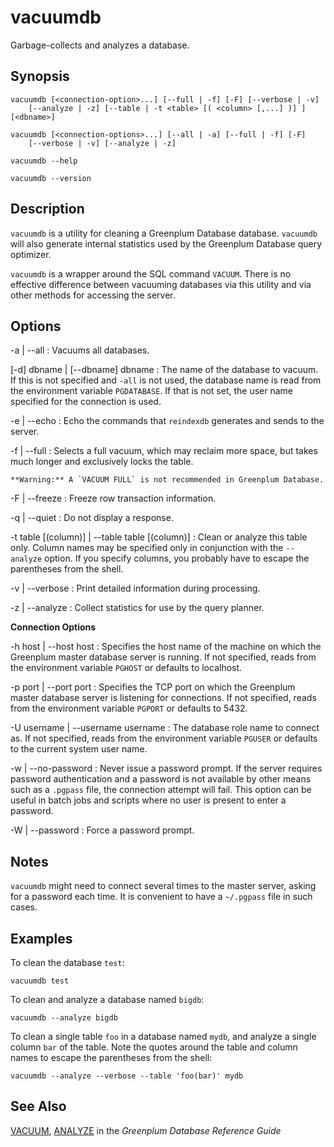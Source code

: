 # vacuumdb 

Garbage-collects and analyzes a database.

## Synopsis 

``` {#client_util_synopsis}
vacuumdb [<connection-option>...] [--full | -f] [-F] [--verbose | -v]
    [--analyze | -z] [--table | -t <table> [( <column> [,...] )] ] [<dbname>]

vacuumdb [<connection-options>...] [--all | -a] [--full | -f] [-F] 
    [--verbose | -v] [--analyze | -z]

vacuumdb --help 

vacuumdb --version
```

## Description 

`vacuumdb` is a utility for cleaning a Greenplum Database database. `vacuumdb` will also generate internal statistics used by the Greenplum Database query optimizer.

`vacuumdb` is a wrapper around the SQL command `VACUUM`. There is no effective difference between vacuuming databases via this utility and via other methods for accessing the server.

## Options 

-a \| --all
:   Vacuums all databases.

\[-d\] dbname \| \[--dbname\] dbname
:   The name of the database to vacuum. If this is not specified and `-all` is not used, the database name is read from the environment variable `PGDATABASE`. If that is not set, the user name specified for the connection is used.

-e \| --echo
:   Echo the commands that `reindexdb` generates and sends to the server.

-f \| --full
:   Selects a full vacuum, which may reclaim more space, but takes much longer and exclusively locks the table.

    **Warning:** A `VACUUM FULL` is not recommended in Greenplum Database.

-F \| --freeze
:   Freeze row transaction information.

-q \| --quiet
:   Do not display a response.

-t table \[\(column\)\] \| --table table \[\(column\)\]
:   Clean or analyze this table only. Column names may be specified only in conjunction with the `--analyze` option. If you specify columns, you probably have to escape the parentheses from the shell.

-v \| --verbose
:   Print detailed information during processing.

-z \| --analyze
:   Collect statistics for use by the query planner.

**Connection Options**

-h host \| --host host
:   Specifies the host name of the machine on which the Greenplum master database server is running. If not specified, reads from the environment variable `PGHOST` or defaults to localhost.

-p port \| --port port
:   Specifies the TCP port on which the Greenplum master database server is listening for connections. If not specified, reads from the environment variable `PGPORT` or defaults to 5432.

-U username \| --username username
:   The database role name to connect as. If not specified, reads from the environment variable `PGUSER` or defaults to the current system user name.

-w \| --no-password
:   Never issue a password prompt. If the server requires password authentication and a password is not available by other means such as a `.pgpass` file, the connection attempt will fail. This option can be useful in batch jobs and scripts where no user is present to enter a password.

-W \| --password
:   Force a password prompt.

## Notes 

`vacuumdb` might need to connect several times to the master server, asking for a password each time. It is convenient to have a `~/.pgpass` file in such cases.

## Examples 

To clean the database `test`:

```
vacuumdb test
```

To clean and analyze a database named `bigdb`:

```
vacuumdb --analyze bigdb
```

To clean a single table `foo` in a database named `mydb`, and analyze a single column `bar` of the table. Note the quotes around the table and column names to escape the parentheses from the shell:

```
vacuumdb --analyze --verbose --table 'foo(bar)' mydb
```

## See Also 

[VACUUM](../../ref_guide/sql_commands/VACUUM.html), [ANALYZE](../../ref_guide/sql_commands/ANALYZE.html) in the *Greenplum Database Reference Guide* 

